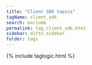 ```yaml
---
title: "Client SDK topics"
tagName: client_sdk
search: exclude
permalink: tag_client_sdk.html
sidebar: ditto_sidebar
folder: tags
---
```

{% include taglogic.html %}
